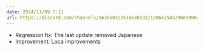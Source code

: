 ```yaml
---
date: 2024/11/09 7:11
url: https://discord.com/channels/563650322518638592/1286425832968949840/1304568926742773800
---
```

- Regression fix: The last update removed Japanese
- Improvement: Loca improvements